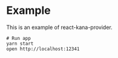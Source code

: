 # Example

This is an example of react-kana-provider.

```
# Run app
yarn start
open http://localhost:12341
```
